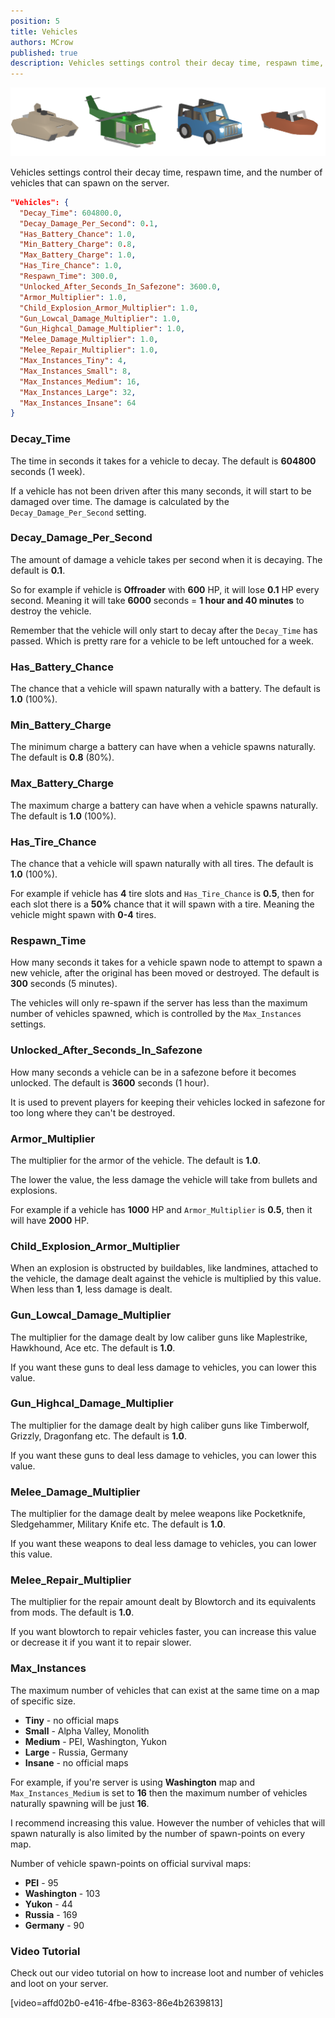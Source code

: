 ```yaml
---
position: 5
title: Vehicles
authors: MCrow
published: true
description: Vehicles settings control their decay time, respawn time, and the number of vehicles that can spawn on the server.
---
```


![vehicles](assets/vehicles.png)

Vehicles settings control their decay time, respawn time, and the number of vehicles that can spawn on the server.

```json
"Vehicles": {
  "Decay_Time": 604800.0,
  "Decay_Damage_Per_Second": 0.1,
  "Has_Battery_Chance": 1.0,
  "Min_Battery_Charge": 0.8,
  "Max_Battery_Charge": 1.0,
  "Has_Tire_Chance": 1.0,
  "Respawn_Time": 300.0,
  "Unlocked_After_Seconds_In_Safezone": 3600.0,
  "Armor_Multiplier": 1.0,
  "Child_Explosion_Armor_Multiplier": 1.0,
  "Gun_Lowcal_Damage_Multiplier": 1.0,
  "Gun_Highcal_Damage_Multiplier": 1.0,
  "Melee_Damage_Multiplier": 1.0,
  "Melee_Repair_Multiplier": 1.0,
  "Max_Instances_Tiny": 4,
  "Max_Instances_Small": 8,
  "Max_Instances_Medium": 16,
  "Max_Instances_Large": 32,
  "Max_Instances_Insane": 64
}
```

### Decay_Time
The time in seconds it takes for a vehicle to decay. The default is **604800** seconds (1 week).

If a vehicle has not been driven after this many seconds, it will start to be damaged over time. The damage is calculated by the `Decay_Damage_Per_Second` setting.

### Decay_Damage_Per_Second
The amount of damage a vehicle takes per second when it is decaying. The default is **0.1**.

So for example if vehicle is **Offroader** with **600** HP, it will lose **0.1** HP every second. Meaning it will take **6000** seconds = **1 hour and 40 minutes** to destroy the vehicle.

Remember that the vehicle will only start to decay after the `Decay_Time` has passed. Which is pretty rare for a vehicle to be left untouched for a week.

### Has_Battery_Chance
The chance that a vehicle will spawn naturally with a battery. The default is **1.0** (100%).

### Min_Battery_Charge
The minimum charge a battery can have when a vehicle spawns naturally. The default is **0.8** (80%).

### Max_Battery_Charge
The maximum charge a battery can have when a vehicle spawns naturally. The default is **1.0** (100%).

### Has_Tire_Chance
The chance that a vehicle will spawn naturally with all tires. The default is **1.0** (100%).

For example if vehicle has **4** tire slots and `Has_Tire_Chance` is **0.5**, then for each slot there is a **50%** chance that it will spawn with a tire. Meaning the vehicle might spawn with **0-4** tires.

### Respawn_Time
How many seconds it takes for a vehicle spawn node to attempt to spawn a new vehicle, after the original has been moved or destroyed. The default is **300** seconds (5 minutes).

The vehicles will only re-spawn if the server has less than the maximum number of vehicles spawned, which is controlled by the `Max_Instances` settings.

### Unlocked_After_Seconds_In_Safezone
How many seconds a vehicle can be in a safezone before it becomes unlocked. The default is **3600** seconds (1 hour).

It is used to prevent players for keeping their vehicles locked in safezone for too long where they can't be destroyed.

### Armor_Multiplier
The multiplier for the armor of the vehicle. The default is **1.0**.

The lower the value, the less damage the vehicle will take from bullets and explosions.

For example if a vehicle has **1000** HP and `Armor_Multiplier` is **0.5**, then it will have **2000** HP.

### Child_Explosion_Armor_Multiplier
When an explosion is obstructed by buildables, like landmines, attached to the vehicle, the damage dealt against the vehicle is multiplied by this value. When less than **1**, less damage is dealt. 

### Gun_Lowcal_Damage_Multiplier
The multiplier for the damage dealt by low caliber guns like Maplestrike, Hawkhound, Ace etc. The default is **1.0**.

If you want these guns to deal less damage to vehicles, you can lower this value.

### Gun_Highcal_Damage_Multiplier
The multiplier for the damage dealt by high caliber guns like Timberwolf, Grizzly, Dragonfang etc. The default is **1.0**.

If you want these guns to deal less damage to vehicles, you can lower this value.

### Melee_Damage_Multiplier
The multiplier for the damage dealt by melee weapons like Pocketknife, Sledgehammer, Military Knife etc. The default is **1.0**.

If you want these weapons to deal less damage to vehicles, you can lower this value.

### Melee_Repair_Multiplier
The multiplier for the repair amount dealt by Blowtorch and its equivalents from mods. The default is **1.0**.

If you want blowtorch to repair vehicles faster, you can increase this value or decrease it if you want it to repair slower.

### Max_Instances
The maximum number of vehicles that can exist at the same time on a map of specific size.

- **Tiny** - no official maps
- **Small** - Alpha Valley, Monolith
- **Medium** - PEI, Washington, Yukon
- **Large** - Russia, Germany
- **Insane** - no official maps

For example, if you're server is using **Washington** map and `Max_Instances_Medium` is set to **16** then the maximum number of vehicles naturally spawning will be just **16**.

I recommend increasing this value. However the number of vehicles that will spawn naturally is also limited by the number of spawn-points on every map.

Number of vehicle spawn-points on official survival maps:
- **PEI** - 95
- **Washington** - 103
- **Yukon** - 44
- **Russia** - 169
- **Germany** - 90

### Video Tutorial
Check out our video tutorial on how to increase loot and number of vehicles and loot on your server.

[video=affd02b0-e416-4fbe-8363-86e4b2639813] 